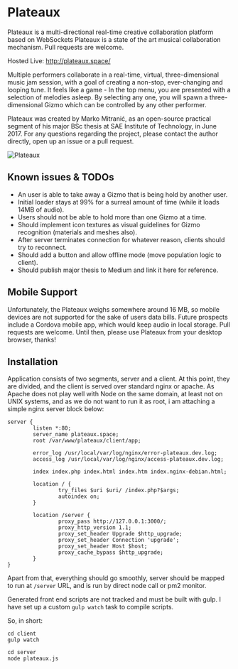 # Plateaux
Plateaux is a multi-directional real-time creative collaboration platform based on WebSockets
Plateaux is a state of the art musical collaboration mechanism.
Pull requests are welcome.

Hosted Live: http://plateaux.space/

Multiple performers collaborate in a real-time, virtual, three-dimensional music jam session, with a goal of creating a non-stop, ever-changing and looping tune.
It feels like a game - In the top menu, you are presented with a selection of melodies asleep. By selecting any one, you will spawn a three-dimensional Gizmo which can be controlled by any other performer.

Plateaux was created by Marko Mitranić, as an open-source practical segment of his major BSc thesis at SAE Institute of Technology, in June 2017.
For any questions regarding the project, please contact the author directly, open up an issue or a pull request.

![Plateaux](http://i65.tinypic.com/29bziw9.jpg)

## Known issues & TODOs
- An user is able to take away a Gizmo that is being hold by another user.
- Initial loader stays at 99% for a surreal amount of time (while it loads 14MB of audio).
- Users should not be able to hold more than one Gizmo at a time.
- Should implement icon textures as visual guidelines for Gizmo recognition (materials and meshes also).
- After server terminates connection for whatever reason, clients should try to reconnect.
- Should add a button and allow offline mode (move population logic to client).
- Should publish major thesis to Medium and link it here for reference.

## Mobile Support
Unfortunately, the Plateaux weighs somewhere around 16 MB, so mobile devices are not supported for the sake of users data bills.
Future prospects include a Cordova mobile app, which would keep audio in local storage. Pull requests are welcome. Until then, please use Plateaux from your desktop browser, thanks!

## Installation
Application consists of two segments, server and a client. At this point, they are divided, and the client is served over standard nginx or apache. As Apache does not play well with Node on the same domain, at least not on UNIX systems, and as we do not want to run it as root, i am attaching a simple nginx server block below:
```
server {
        listen *:80;
        server_name plateaux.space;
        root /var/www/plateaux/client/app;

        error_log /usr/local/var/log/nginx/error-plateaux.dev.log;
        access_log /usr/local/var/log/nginx/access-plateaux.dev.log;

        index index.php index.html index.htm index.nginx-debian.html;

        location / {
                try_files $uri $uri/ /index.php?$args;
                autoindex on;
        }

        location /server {
                proxy_pass http://127.0.0.1:3000/;
                proxy_http_version 1.1;
                proxy_set_header Upgrade $http_upgrade;
                proxy_set_header Connection 'upgrade';
                proxy_set_header Host $host;
                proxy_cache_bypass $http_upgrade;
        }
}
```
Apart from that, everything should go smoothly, server should be mapped to run at `/server` URL, and is run by direct node call or pm2 monitor.

Generated front end scripts are not tracked and must be built with gulp. I have set up a custom `gulp watch` task to compile scripts.
 
So, in short:
```
cd client
gulp watch

cd server
node plateaux.js
```
